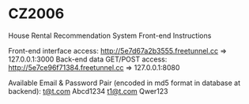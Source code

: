 # CZ2006
House Rental Recommendation System
Front-end Instructions

Front-end interface access: http://5e7d67a2b3555.freetunnel.cc => 127.0.0.1:3000
Back-end data GET/POST access: http://5e7ce96f71384.freetunnel.cc => 127.0.0.1:8080

Available Email & Password Pair (encoded in md5 format in database at backend):
t@t.com     Abcd1234
t1@t.com    Qwer123
